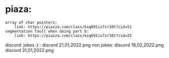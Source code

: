 # piaza:
	array of char pointers:
		link: https://piazza.com/class/kxq691ix7zr38t?cid=51
	segmentation fault when doing part b:
		link: https://piazza.com/class/kxq691ix7zr38t?cid=25
discord:
	jokes :) :
		discord 21,01,2022.png
	non jokes:
		discord 18,02,2022.png
		discord 31,01,2022.png